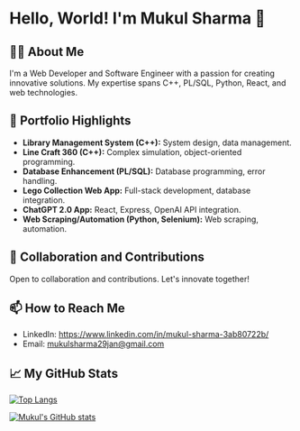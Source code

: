# Hello, World! I'm Mukul Sharma 👋

## 👨‍💻 About Me
I'm a Web Developer and Software Engineer with a passion for creating innovative solutions. My expertise spans C++, PL/SQL, Python, React, and web technologies.

## 🚀 Portfolio Highlights
- **Library Management System (C++):** System design, data management.
- **Line Craft 360 (C++):** Complex simulation, object-oriented programming.
- **Database Enhancement (PL/SQL):** Database programming, error handling.
- **Lego Collection Web App:** Full-stack development, database integration.
- **ChatGPT 2.0 App:** React, Express, OpenAI API integration.
- **Web Scraping/Automation (Python, Selenium):** Web scraping, automation.

## 🤝 Collaboration and Contributions
Open to collaboration and contributions. Let's innovate together!

## 📫 How to Reach Me
- LinkedIn: https://www.linkedin.com/in/mukul-sharma-3ab80722b/
- Email: mukulsharma29jan@gmail.com

## 📈 My GitHub Stats

[![Top Langs](https://github-readme-stats.vercel.app/api/top-langs/?username=mukuliskul&layout=compact)](https://github.com/mukuliskul) 

[![Mukul's GitHub stats](https://github-readme-stats.vercel.app/api?username=mukuliskul)](https://github.com/mukuliskul)


<!--

## 🌱 I’m currently learning ...
[Your current learning goals or technologies you're exploring.]
**mukuliskul/mukuliskul** is a ✨ _special_ ✨ repository because its `README.md` (this file) appears on your GitHub profile.

Here are some ideas to get you started:

- 🔭 I’m currently working on ...
- 🌱 I’m currently learning ...
- 👯 I’m looking to collaborate on ...
- 🤔 I’m looking for help with ...
- 💬 Ask me about ...
- 📫 How to reach me: ...
- 😄 Pronouns: ...
- ⚡ Fun fact: ...
-->
